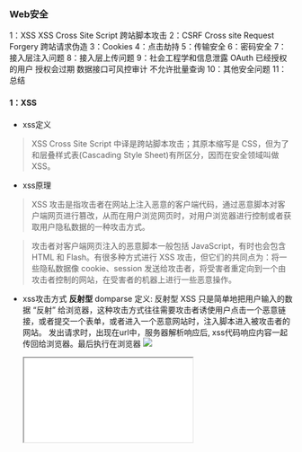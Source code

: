 ### Web安全

1：XSS XSS Cross Site Script 跨站脚本攻击
2：CSRF  Cross site Request Forgery 跨站请求伪造
3：Cookies
4：点击劫持
5：传输安全
6：密码安全
7：接入层注入问题
8：接入层上传问题
9：社会工程学和信息泄露 OAuth  已经授权的用户 授权会过期  数据接口可风控审计 不允许批量查询
10：其他安全问题 
11：总结


#### 1：XSS
- xss定义
> XSS Cross Site Script 中译是跨站脚本攻击；其原本缩写是 CSS，但为了和层叠样式表(Cascading Style Sheet)有所区分，因而在安全领域叫做 XSS。

- xss原理
> XSS 攻击是指攻击者在网站上注入恶意的客户端代码，通过恶意脚本对客户端网页进行篡改，从而在用户浏览网页时，对用户浏览器进行控制或者获取用户隐私数据的一种攻击方式。

> 攻击者对客户端网页注入的恶意脚本一般包括 JavaScript，有时也会包含 HTML 和 Flash。有很多种方式进行 XSS 攻击，但它们的共同点为：将一些隐私数据像 cookie、session 发送给攻击者，将受害者重定向到一个由攻击者控制的网站，在受害者的机器上进行一些恶意操作。

- xss攻击方式
  **反射型** domparse
    定义: 反射型 XSS 只是简单地把用户输入的数据 “反射” 给浏览器，这种攻击方式往往需要攻击者诱使用户点击一个恶意链接，或者提交一个表单，或者进入一个恶意网站时，注入脚本进入被攻击者的网站。
    发出请求时，出现在url中，服务器解析响应后, xss代码响应内容一起传回给浏览器。最后执行在浏览器
    <img src="null" onerroe = "alert(1)">
    <p onclick="alert('aaa')"></p>
    <iframe src="//baidu.comt.html">
  **存储型**
    定义: 存储型 XSS 会把用户输入的数据 "存储" 在服务器端，当浏览器请求数据时，脚本从服务器上传回并执行。这种 XSS 攻击具有很强的稳定性。
    差别: 差别仅在于提交代码仅在于服务器端 数据库 内存 文件
    场景: 攻击者在社区或论坛上写下一篇包含恶意 JavaScript 代码的文章或评论，文章或评论发表后，所有访问该文章或评论的用户，都会在他们的浏览器中执行这段恶意的 JavaScript 代码。
  **基于DOM**
    定义: 基于 DOM 的 XSS 攻击是指通过恶意脚本修改页面的 DOM 结构，是纯粹发生在客户端的攻击。

- xss防御措施
    编码
        entity编码
    过滤
        dom属性 onerror
        style节点，script  iframe节点
    校正   
        编码直接解码entity
        dom parse转化 校正不配对的dom标签
    HttpOnly 最早由微软提出，至今已经成为一个标准。浏览器将禁止页面的Javascript 访问带有 HttpOnly 属性的Cookie。
        通常 Cookie 中都包含了用户的登录凭证信息，攻击者在获取到 Cookie 之后，则可以发起 Cookie 劫持攻击。所以，严格来说，HttpOnly 并非阻止 XSS 攻击，而是能阻止 XSS 攻击后的 Cookie 劫持攻击。
    输入检查
    恶意表单
    HTML：xss转义 < > "" ''  破坏结构
    页面之前必须加以encode
    js:innerHTML转义
    css:expression计算
    输入检查 decodingMap
    -  &符号："&", "&amp;"
    - 双引号："\"", "&quot;"
    - 小于号："<", "&lt;"
    - 大于号：">", "&gt;"
    - 单引号："'", "&#39;"

富文本：
    黑名单过滤，正则表达过滤；
    白名单保留部分标签和属性，只允许指定标签麻烦数据结构组装


#### 二：CSRF
>CSRF，即 Cross Site Request Forgery，中译是跨站请求伪造，是一种劫持受信任用户向服务器发送非预期请求的攻击方式。

>通常情况下，CSRF 攻击是攻击者借助受害者的 Cookie 骗取服务器的信任，可以在受害者毫不知情的情况下以受害者名义伪造请求发送给受攻击服务器，从而在并未授权的情况下执行在权限保护之下的操作

1：csrf跨站伪造提交 post请求
2：用户打开任意第三方网站，在新闻网站发布一条评论  网络蠕虫

场景：公共类。
  服务器传递一个加密后的token，给前台页面；
  前端做提交的时候，连同这个token做为隐藏的字段，form表单之后，一起提交服务器。
  服务器接收请求，先检测token是否合法，合法就进入。
  隐藏的校验问题。

CSRF攻击原理

CSRF攻击危害
  - 利用用户登陆状态
  - 盗取用户资金
  - 用户不知情
  - 冒充用户发帖背锅
  - 完成业务请求

CSRF防御
  - 1：在前端页面添加验证码 ccap图形验证码
  - 2：token
  - 4：same-site
  - 3：验证referer 根据 HTTP 协议，在 HTTP 头中有一个字段叫 Referer，它记录了该 HTTP 请求的来源地址。通过 Referer Check，可以检查请求是否来自合法的"源"。
  - 4：禁止来自第三方网站请求


#### 三：Cookies问题
前端数据存储
后台通过http头设置  document.cookie 不能覆盖增加原来值
请求时通过http头传给后端
前端可读性
遵守同源策略

Cookies特性  
    域名  有效期  路径  http-only secure {支持https}
    删除Cookies也是设置它的有效期 document.cookies = ";expires:时间"

作用：
    存储个性化设置
    存储未登录时用户唯一标示
    存储已经登陆用户的凭证
    存储其他业务数据
    
Cookies登陆用户凭证
    前端提交用户名和密码
    后端验证用户名密码
    后端 通过http头设置用户凭证
    后续访问先验证凭证

        用户ID有隐患，其他人篡改就模拟登陆
        用户ID+签名，只有自己算得出来，签名不可逆；明文透露出来；userId透露出来；重新计算
        SessionId  随机的字符串，一把钥匙找到自己信息； 存到换成数据库，不放内存；


Cookies 和XSS关系
1：xss可以偷取Cookies:偷走用户登陆态
2：http-only的cookie不会被偷

Cookies 和CSRF关系
1：CSRF利用了用户Cookies，带上目标用户网站Cookies
2：攻击站点无法读写Cookies
3：最好能阻止第三方使用Cookies

安全案例
教务系统开源的CMS，使用username唯一标识，该文章直接暴露了username；可以使用任意username登陆后台


Cookies安全策略
1：签名防篡改
2：私有变换（加密）
3：http-only防止XSS
4：secure 只有在https读取cookies
5：same-site CSRF 只在chrome

#### 四：点击劫持
用户亲手操作
用户不知情
...
1：js并不能完全设置点击劫持
if(top.location!=window.location）
    top.location==window.location
iframe 可以设置 sandbox="allow-forms" 禁止js的时候就不管用了

2：X-FRAME-OPTIONS 禁止内嵌
    x-Frame-Options DENY SAMEORING ALLOW_FROM （指定）
               DENY  // 拒绝任何域加载
        SAMEORIGIN / / 允许同源域下加载
        ALLOW-FROM  // 可以定义允许frame加载的页面地址:

3：其他辅助手段


#### 五：传输协议 hhtp https 
1：http传输 窃听 篡改

traceroute www.tooobug.net 【tracert】
anyproxy  

2：运营商劫持
3：公共wifi获取密码


#### 其他安全
拒绝DOS服务攻击
1：模拟正常用户
2：大量占用服务器资源
3：无法服务正常用户

1：TCP半连接 产生等待
2：HTTP连接
3：DNS 域名解析服务器 访问负债

大规模分布式拒绝服务攻击DDOS
1：流量可达几十到上百G
2：分布式（肉鸡、代理）
3：极难防御

DOS攻击案例
2009年5月19号，
全国断网
游戏私服互相DDOS
换目标，攻击DNS服务器
DNS服务器机器下线
数十万网站DNS解析弹框

1：防火墙，交换机，路由器，流量清洗，高访IP
2

1：避免重逻辑业务
2：快速失败快速返回
3：防雪崩机制
4：有损服务
5：CDN


重放攻击
用户多次消费
登陆态被盗取
多次抽奖
加密https
时间戳
token
nonce
签名

